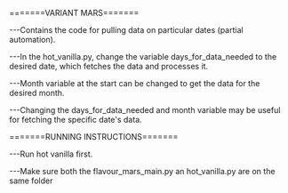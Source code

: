 

=======VARIANT MARS=======

---Contains the code for pulling data on particular dates (partial automation).

---In the hot_vanilla.py, change the variable days_for_data_needed to the desired date, which fetches the data and processes it.

---Month variable at the start can be changed to get the data for the desired month.

---Changing the days_for_data_needed and month variable may be useful for fetching the specific date's data.  

=======RUNNING INSTRUCTIONS=======

---Run hot vanilla first.

---Make sure both the flavour_mars_main.py an hot_vanilla.py are on the same folder


